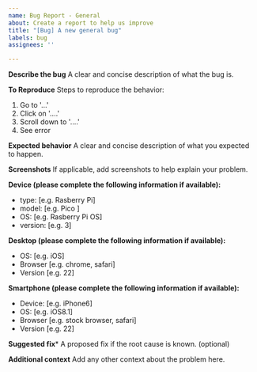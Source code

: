 ```yaml
---
name: Bug Report - General
about: Create a report to help us improve
title: "[Bug] A new general bug"
labels: bug
assignees: ''

---
```


**Describe the bug**
A clear and concise description of what the bug is.

**To Reproduce**
Steps to reproduce the behavior:
1. Go to '...'
2. Click on '....'
3. Scroll down to '....'
4. See error

**Expected behavior**
A clear and concise description of what you expected to happen.

**Screenshots**
If applicable, add screenshots to help explain your problem.

**Device (please complete the following information if available):**
 - type: [e.g. Rasberry Pi]
 - model: [e.g. Pico ]
 - OS: [e.g. Rasberry Pi OS]
 - version: [e.g. 3]

**Desktop (please complete the following information if available):**
 - OS: [e.g. iOS]
 - Browser [e.g. chrome, safari]
 - Version [e.g. 22]

**Smartphone (please complete the following information if available):**
 - Device: [e.g. iPhone6]
 - OS: [e.g. iOS8.1]
 - Browser [e.g. stock browser, safari]
 - Version [e.g. 22]

**Suggested fix***
A proposed fix if the root cause is known. (optional)

**Additional context**
Add any other context about the problem here.
